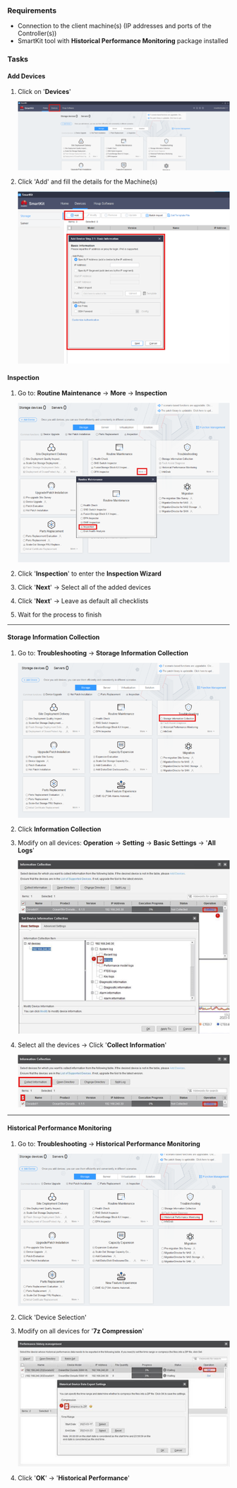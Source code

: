 ### **Requirements**

- Connection to the client machine(s) (IP addresses and ports of the Controller(s))
- SmartKit tool with **Historical Performance Monitoring** package installed

### **Tasks**

#### Add Devices

1. Click on '**Devices**'

   ![HealthCheck001](../../Images/HealthCheck001.png)
2. Click 'Add' and fill the details for the Machine(s)

   ![HealthCheck002](../../Images/HealthCheck002.png)  

#### Inspection

1. Go to: **Routine Maintenance** → **More** → **Inspection**

   ![HealthCheck003](../../Images/HealthCheck003.png)  
2. Click '**Inspection**' to enter the **Inspection Wizard**
3. Click '**Next**' → Select all of the added devices
4. Click '**Next**' → Leave as default all checklists
5. Wait for the process to finish

---

#### Storage Information Collection

1. Go to: **Troubleshooting** → **Storage Information Collection**

   ![HealthCheck005](../../Images/HealthCheck005.png)
2. Click **Information Collection**
3. Modify on all devices: **Operation** → **Setting** → **Basic Settings** → '**All Logs**'

   ![HealthCheck006](../../Images/HealthCheck006.png)  
4. Select all the devices → Click '**Collect Information**'

   ![HealthCheck007](../../Images/HealthCheck007.png)  

---

#### Historical Performance Monitoring

1. Go to: **Troubleshooting** → **Historical Performance Monitoring**

   ![HealthCheck008](../../Images/HealthCheck008.png)  
2. Click 'Device Selection'
3. Modify on all devices for '**7z Compression**'

   ![HealthCheck009](../../Images/HealthCheck009.png)  
4. Click '**OK**' → '**Historical Performance**'
